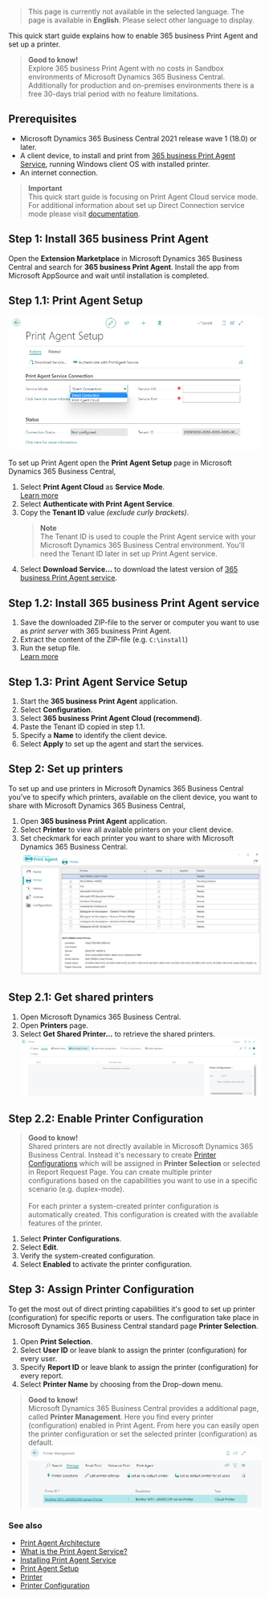 > This page is currently not available in the selected language. The page is available in **English**. Please select other language to display.

This quick start guide explains how to enable 365 business Print Agent and set up a printer.

> **Good to know!**<br>Explore 365 business Print Agent with no costs in Sandbox environments of Microsoft Dynamics 365 Business Central. Additionally for production and on-premises environments there is a free 30-days trial period with no feature limitations.

## Prerequisites

 - Microsoft Dynamics 365 Business Central 2021 release wave 1 (18.0) or later.
 - A client device, to install and print from [365 business Print Agent Service](../print-agent-client-whatis), running Windows client OS with installed printer.
 - An internet connection.

> **Important**<br>This quick start guide is focusing on Print Agent Cloud service mode.<br>For additional information about set up Direct Connection service mode please visit [documentation](../setup/).

## Step 1: Install 365 business Print Agent

Open the **Extension Marketplace** in Microsoft Dynamics 365 Business Central and search for **365 business Print Agent**.
Install the app from Microsoft AppSource and wait until installation is completed.

## Step 1.1: Print Agent Setup

![Print Agent Setup](/assets/images/365-business-print-agent/e8147ed3f3a4ba5810c3843510ab68734ce904d7857a0f0b3c60b90851aeae41.png)  

To set up Print Agent open the **Print Agent Setup** page in Microsoft Dynamics 365 Business Central,

 1. Select **Print Agent Cloud** as **Service Mode**.<br>[Learn more](../print-agent-whatis/#architecture)
 2. Select **Authenticate with Print Agent Service**.
 3. Copy the **Tenant ID** value _(exclude curly brackets)_.
    > **Note**<br>The Tenant ID is used to couple the Print Agent service with your Microsoft Dynamics 365 Business Central environment. You'll need the Tenant ID later in set up Print Agent service.
 4. Select **Download Service...** to download the latest version of [365 business Print Agent service](../print-agent-client-whatis/).

## Step 1.2: Install 365 business Print Agent service

 1. Save the downloaded ZIP-file to the server or computer you want to use as _print server_ with 365 business Print Agent.
 2. Extract the content of the ZIP-file (e.g. `C:\install`)
 3. Run the setup file.<br>[Learn more](../print-agent-service-installation/)

## Step 1.3: Print Agent Service Setup

 1. Start the **365 business Print Agent** application.
 2. Select **Configuration**.
 3. Select **365 business Print Agent Cloud (recommend)**.
 4. Paste the Tenant ID copied in step 1.1.
 5. Specify a **Name** to identify the client device.
 6. Select **Apply** to set up the agent and start the services.

## Step 2: Set up printers

To set up and use printers in Microsoft Dynamics 365 Business Central you've to specify which printers, available on the client device, you want to share with Microsoft Dynamics 365 Business Central,

 1. Open **365 business Print Agent** application.
 2. Select **Printer** to view all available printers on your client device.
 3. Set checkmark for each printer you want to share with Microsoft Dynamics 365 Business Central.
    ![Shared Printer](/assets/images/365-business-print-agent/ad01eb85658694c75716cb5dbce514bd3763fb94b48e505c0288c2bcf8638737.png)  

## Step 2.1: Get shared printers

 1. Open Microsoft Dynamics 365 Business Central.
 2. Open **Printers** page.
 3. Select **Get Shared Printer...** to retrieve the shared printers.
    ![Printers page actions](/assets/images/365-business-print-agent/567d50c1f1eb153215a9880611e4bf22f762cf6e6899086d80325209fc99ce9a.png)

## Step 2.2: Enable Printer Configuration

> **Good to know!**<br>Shared printers are not directly available in Microsoft Dynamics 365 Business Central. Instead it's necessary to create [Printer Configurations](../printer-configuration/) which will be assigned in **Printer Selection** or selected in Report Request Page. You can create multiple printer configurations based on the capabilities you want to use in a specific scenario (e.g. duplex-mode).<br><br>For each printer a system-created printer configuration is automatically created. This configuration is created with the available features of the printer.

 1. Select **Printer Configurations**.
 2. Select **Edit**.
 3. Verify the system-created configuration.
 4. Select **Enabled** to activate the printer configuration.

## Step 3: Assign Printer Configuration

To get the most out of direct printing capabilities it's good to set up printer (configuration) for specific reports or users. The configuration take place in Microsoft Dynamics 365 Business Central standard page **Printer Selection**.

 1. Open **Print Selection**.
 2. Select **User ID** or leave blank to assign the printer (configuration) for every user.
 3. Specify **Report ID** or leave blank to assign the printer (configuration) for every report.
 4. Select **Printer Name** by choosing from the Drop-down menu.

> **Good to know!**<br>Microsoft Dynamics 365 Business Central provides a additional page, called **Printer Management**. Here you find every printer (configuration) enabled in Print Agent. From here you can easily open the printer configuration or set the selected printer (configuration) as default.<br>![picture 7](../../../../assets/images/365-business-print-agent/f66b313410695f3a550f126155fc3b9d6abf9c663c5840e9d2c1887948fbfd41.png)


### See also

 - [Print Agent Architecture](../print-agent-whatis/#architecture)
 - [What is the Print Agent Service?](../print-agent-client-whatis/)
 - [Installing Print Agent Service](../print-agent-service-installation/)
 - [Print Agent Setup](../setup/)
 - [Printer](../printer/)
 - [Printer Configuration](../printer-configuration/)